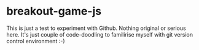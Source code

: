 # breakout-game-js
This is just a test to experiment with Github. Nothing original or serious here. It's just couple of code-doodling to familirise myself with git version control environment :-)

